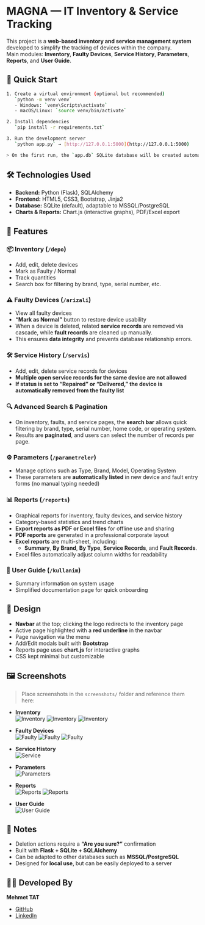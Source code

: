 # MAGNA — IT Inventory & Service Tracking

This project is a **web-based inventory and service management system** developed to simplify the tracking of devices within the company.  
Main modules: **Inventory**, **Faulty Devices**, **Service History**, **Parameters**, **Reports**, and **User Guide**.

## 🚀 Quick Start
```bash
1. Create a virtual environment (optional but recommended)  
   `python -m venv venv`  
   - Windows: `venv\Scripts\activate`  
   - macOS/Linux: `source venv/bin/activate`  

2. Install dependencies  
   `pip install -r requirements.txt`  

3. Run the development server  
   `python app.py` → [http://127.0.0.1:5000](http://127.0.0.1:5000)

> On the first run, the `app.db` SQLite database will be created automatically.
```
## 🛠 Technologies Used
- **Backend:** Python (Flask), SQLAlchemy  
- **Frontend:** HTML5, CSS3, Bootstrap, Jinja2  
- **Database:** SQLite (default), adaptable to MSSQL/PostgreSQL  
- **Charts & Reports:** Chart.js (interactive graphs), PDF/Excel export  

## 🔑 Features

### 📦 Inventory (`/depo`)
- Add, edit, delete devices  
- Mark as Faulty / Normal  
- Track quantities  
- Search box for filtering by brand, type, serial number, etc. 

### ⚠️ Faulty Devices (`/arizali`)
- View all faulty devices  
- **“Mark as Normal”** button to restore device usability
- When a device is deleted, related **service records** are removed via cascade, while **fault records** are cleaned up manually.  
- This ensures **data integrity** and prevents database relationship errors.  

### 🛠 Service History (`/servis`)
- Add, edit, delete service records for devices  
- **Multiple open service records for the same device are not allowed**  
- **If status is set to “Repaired” or “Delivered,” the device is automatically removed from the faulty list**

### 🔍 Advanced Search & Pagination  
- On inventory, faults, and service pages, the **search bar** allows quick filtering by brand, type, serial number, home code, or operating system.  
- Results are **paginated**, and users can select the number of records per page.  

### ⚙️ Parameters (`/parametreler`)
- Manage options such as Type, Brand, Model, Operating System  
- These parameters are **automatically listed** in new device and fault entry forms (no manual typing needed)  

### 📊 Reports (`/reports`)
- Graphical reports for inventory, faulty devices, and service history  
- Category-based statistics and trend charts  
- **Export reports as PDF or Excel files** for offline use and sharing
- **PDF reports** are generated in a professional corporate layout 
- **Excel reports** are multi-sheet, including:  
  - **Summary**, **By Brand**, **By Type**, **Service Records**, and **Fault Records**.  
- Excel files automatically adjust column widths for readability  

### 📘 User Guide (`/kullanim`)
- Summary information on system usage  
- Simplified documentation page for quick onboarding  

## 🎨 Design
- **Navbar** at the top; clicking the logo redirects to the inventory page  
- Active page highlighted with a **red underline** in the navbar  
- Page navigation via the menu  
- Add/Edit modals built with **Bootstrap**  
- Reports page uses **chart.js** for interactive graphs  
- CSS kept minimal but customizable  

## 🖼️ Screenshots
> Place screenshots in the `screenshots/` folder and reference them here:

- **Inventory**  
  ![Inventory](screenshots/depo.jpg)
  ![Inventory](screenshots/ekleme.jpg)
  ![Inventory](screenshots/düzenle.jpg)

- **Faulty Devices**  
  ![Faulty](screenshots/arizali.jpg)
  ![Faulty](screenshots/arizamevcut.jpg)
  ![Faulty](screenshots/arizayeni.jpg)

- **Service History**  
  ![Service](screenshots/servis.jpg)

- **Parameters**  
  ![Parameters](screenshots/parametreler.jpg)

- **Reports**  
  ![Reports](screenshots/raporlar.jpg)
  ![Reports](screenshots/raporlar2.jpg)

- **User Guide**  
  ![User Guide](screenshots/kullanim.jpg)

## 📝 Notes
- Deletion actions require a **“Are you sure?”** confirmation  
- Built with **Flask + SQLite + SQLAlchemy**  
- Can be adapted to other databases such as **MSSQL/PostgreSQL**  
- Designed for **local use**, but can be easily deployed to a server

## 👨‍💻 Developed By
**Mehmet TAT**  
- [GitHub](https://github.com/mexmettat)  
- [LinkedIn](https://www.linkedin.com/in/mehmettat/)

